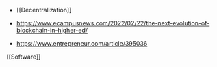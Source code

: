   - [[Decentralization]]

  - https://www.ecampusnews.com/2022/02/22/the-next-evolution-of-blockchain-in-higher-ed/
  - https://www.entrepreneur.com/article/395036

[[Software]]